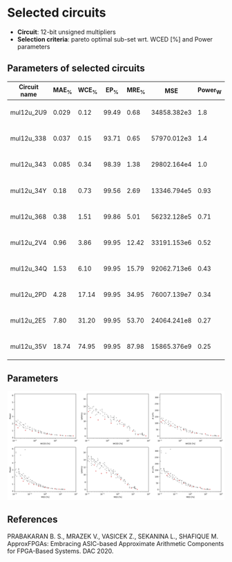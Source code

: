 
Selected circuits
===================
 - **Circuit**: 12-bit unsigned multipliers
 - **Selection criteria**: pareto optimal sub-set wrt. WCED [%] and Power parameters

Parameters of selected circuits
----------------------------

| Circuit name | MAE<sub>%</sub> | WCE<sub>%</sub> | EP<sub>%</sub> | MRE<sub>%</sub> | MSE | Power<sub>W</sub> | Delay<sub>ns</sub> | LUTs | Download |
| --- |  --- | --- | --- | --- | --- | --- | --- | --- | --- |
| mul12u_2U9 | 0.029 | 0.12 | 99.49 | 0.68 | 34858.382e3 | 1.8 | 13 | 110 |  [[Verilog](mul12u_2U9.v)] [[Verilog<sub>PDK45</sub>](mul12u_2U9_pdk45.v)] [[C](mul12u_2U9.c)] |
| mul12u_338 | 0.037 | 0.15 | 93.71 | 0.65 | 57970.012e3 | 1.4 | 11 | 121 |  [[Verilog](mul12u_338.v)] [[Verilog<sub>PDK45</sub>](mul12u_338_pdk45.v)] [[C](mul12u_338.c)] |
| mul12u_343 | 0.085 | 0.34 | 98.39 | 1.38 | 29802.164e4 | 1.0 | 10 | 80 |  [[Verilog](mul12u_343.v)] [[Verilog<sub>PDK45</sub>](mul12u_343_pdk45.v)] [[C](mul12u_343.c)] |
| mul12u_34Y | 0.18 | 0.73 | 99.56 | 2.69 | 13346.794e5 | 0.93 | 11 | 71 |  [[Verilog](mul12u_34Y.v)] [[Verilog<sub>PDK45</sub>](mul12u_34Y_pdk45.v)] [[C](mul12u_34Y.c)] |
| mul12u_368 | 0.38 | 1.51 | 99.86 | 5.01 | 56232.128e5 | 0.71 | 9.5 | 48 |  [[Verilog](mul12u_368.v)] [[Verilog<sub>PDK45</sub>](mul12u_368_pdk45.v)] [[C](mul12u_368.c)] |
| mul12u_2V4 | 0.96 | 3.86 | 99.95 | 12.42 | 33191.153e6 | 0.52 | 10 | 27 |  [[Verilog](mul12u_2V4.v)] [[Verilog<sub>PDK45</sub>](mul12u_2V4_pdk45.v)] [[C](mul12u_2V4.c)] |
| mul12u_34Q | 1.53 | 6.10 | 99.95 | 15.79 | 92062.713e6 | 0.43 | 8.7 | 22 |  [[Verilog](mul12u_34Q.v)] [[Verilog<sub>PDK45</sub>](mul12u_34Q_pdk45.v)] [[C](mul12u_34Q.c)] |
| mul12u_2PD | 4.28 | 17.14 | 99.95 | 34.95 | 76007.139e7 | 0.34 | 7.3 | 17 |  [[Verilog](mul12u_2PD.v)] [[Verilog<sub>PDK45</sub>](mul12u_2PD_pdk45.v)] [[C](mul12u_2PD.c)] |
| mul12u_2E5 | 7.80 | 31.20 | 99.95 | 53.70 | 24064.241e8 | 0.27 | 6.4 | 4.0 |  [[Verilog](mul12u_2E5.v)] [[Verilog<sub>PDK45</sub>](mul12u_2E5_pdk45.v)] [[C](mul12u_2E5.c)] |
| mul12u_35V | 18.74 | 74.95 | 99.95 | 87.98 | 15865.376e9 | 0.25 | 6.0 | 1.0 |  [[Verilog](mul12u_35V.v)] [[Verilog<sub>PDK45</sub>](mul12u_35V_pdk45.v)] [[C](mul12u_35V.c)] |
    
Parameters
--------------
![Parameters figure](fig.png)

References
--------------
PRABAKARAN B. S., MRAZEK V., VASICEK Z., SEKANINA L., SHAFIQUE M. ApproxFPGAs: Embracing ASIC-based Approximate Arithmetic Components for FPGA-Based Systems. DAC 2020.

             